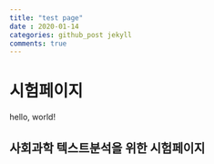 ```yaml
---
title: "test page"
date : 2020-01-14
categories: github_post jekyll
comments: true
---
```


# 시험페이지
hello, world!

## 사회과학 텍스트분석을 위한 시험페이지
